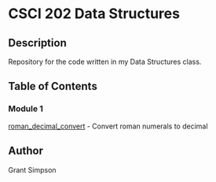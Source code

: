 # CSCI 202 Data Structures

## Description

Repository for the code written in my Data Structures class.

## Table of Contents

### Module 1
[roman_decimal_convert](M01\roman_decimal_convert) - Convert roman numerals to decimal


## Author
Grant Simpson